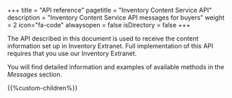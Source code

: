 +++
title = "API reference"
pagetitle = "Inventory Content Service API"
description = "Inventory Content Service API messages for buyers"
weight = 2
icon="fa-code"
alwaysopen = false
isDirectory = false
+++

The API described in this document is used to receive the content information set up in Inventory Extranet. Full implementation of this API requires that you use our Inventory Extranet.

You will find detailed information and examples of available methods in the *Messages* section.

{{%custom-children%}}

